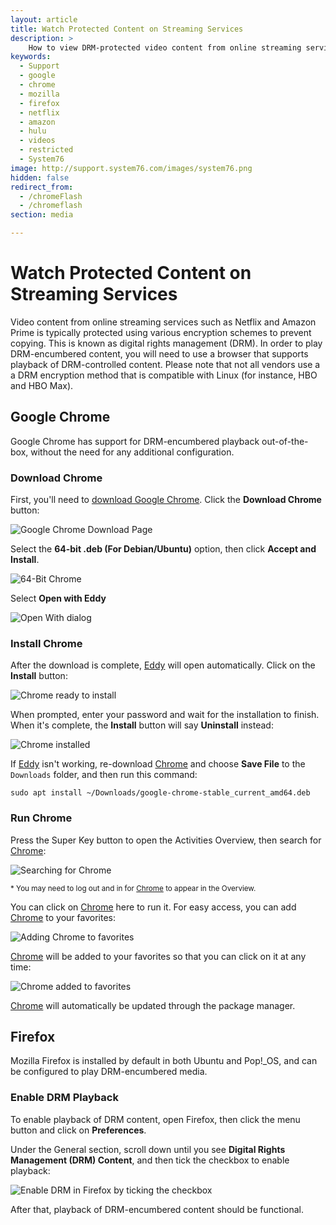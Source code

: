 ```yaml
---
layout: article
title: Watch Protected Content on Streaming Services
description: >
    How to view DRM-protected video content from online streaming services such as Netflix and Amazon Prime
keywords:
  - Support
  - google
  - chrome
  - mozilla
  - firefox
  - netflix
  - amazon
  - hulu
  - videos
  - restricted
  - System76
image: http://support.system76.com/images/system76.png
hidden: false
redirect_from:
  - /chromeFlash
  - /chromeflash
section: media

---
```


# Watch Protected Content on Streaming Services

Video content from online streaming services such as Netflix and Amazon Prime is typically protected using various encryption schemes to prevent copying. This is known as digital rights management (DRM). In order to play DRM-encumbered content, you will need to use a browser that supports playback of DRM-controlled content. Please note that not all vendors use a a DRM encryption method that is compatible with Linux (for instance, HBO and HBO Max).


## Google Chrome

Google Chrome has support for DRM-encumbered playback out-of-the-box, without the need for any additional configuration.

### Download Chrome

First, you'll need to [download Google Chrome](https://www.google.com/chrome/). Click the **Download Chrome** button:

![Google Chrome Download Page](/images/flash/step1.png)

Select the **64-bit .deb (For Debian/Ubuntu)** option, then click **Accept and Install**.

![64-Bit Chrome](/images/flash/step2.png)

Select **Open with Eddy**

![Open With dialog](/images/flash/step3.png)

### Install Chrome

After the download is complete, <u>Eddy</u> will open automatically. Click on the **Install** button:

![Chrome ready to install](/images/flash/step4.png)

When prompted, enter your password and wait for the installation to finish. When it's complete, the **Install** button will say **Uninstall** instead:

![Chrome installed](/images/flash/step5.png)

If <u>Eddy</u> isn't working, re-download <u>Chrome</u> and choose **Save File** to the `Downloads` folder, and then run this command:

```
sudo apt install ~/Downloads/google-chrome-stable_current_amd64.deb
```

### Run Chrome

Press the Super Key <kbd><font-awesome-icon :icon="['fab', 'ubuntu']"></font-awesome-icon></kbd> button to open the Activities Overview, then search for <u>Chrome</u>:

![Searching for Chrome](/images/flash/step6.png)

<small>* You may need to log out and in for <u>Chrome</u> to appear in the Overview.</small>

You can click on <u>Chrome</u> here to run it. For easy access, you can add <u>Chrome</u> to your favorites:

![Adding Chrome to favorites](/images/flash/step7.png)

<u>Chrome</u> will be added to your favorites so that you can click on it at any time:

![Chrome added to favorites](/images/flash/step8.png)

<u>Chrome</u> will automatically be updated through the package manager.

## Firefox

Mozilla Firefox is installed by default in both Ubuntu and Pop!\_OS, and can be configured to play DRM-encumbered media.

### Enable DRM Playback

To enable playback of DRM content, open Firefox, then click the menu button and click on **Preferences**.

Under the General section, scroll down until you see **Digital Rights Management (DRM) Content**, and then tick the checkbox to enable playback:

![Enable DRM in Firefox by ticking the checkbox](/images/flash/firefox_drm.png)

After that, playback of DRM-encumbered content should be functional.
